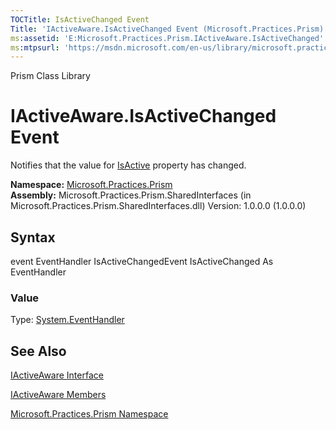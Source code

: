 ```yaml
---
TOCTitle: IsActiveChanged Event
Title: 'IActiveAware.IsActiveChanged Event (Microsoft.Practices.Prism)'
ms:assetid: 'E:Microsoft.Practices.Prism.IActiveAware.IsActiveChanged'
ms:mtpsurl: 'https://msdn.microsoft.com/en-us/library/microsoft.practices.prism.iactiveaware.isactivechanged(v=pandp.50)'
---
```


Prism Class Library

IActiveAware.IsActiveChanged Event
======================================

Notifies that the value for [IsActive](https://msdn.microsoft.com/library/microsoft.practices.prism.iactiveaware.isactive) property has changed.

**Namespace:** [Microsoft.Practices.Prism](https://msdn.microsoft.com/library/microsoft.practices.prism)
**Assembly:** Microsoft.Practices.Prism.SharedInterfaces (in Microsoft.Practices.Prism.SharedInterfaces.dll) Version: 1.0.0.0 (1.0.0.0)

## Syntax


event EventHandler IsActiveChangedEvent IsActiveChanged As EventHandler
### Value

Type: [System.EventHandler](http://msdn.microsoft.com/en-us/library/xhb70ccc)

See Also
--------


[IActiveAware Interface](https://msdn.microsoft.com/library/microsoft.practices.prism.iactiveaware)

[IActiveAware Members](https://msdn.microsoft.com/allmembers.t:microsoft.practices.prism.iactiveaware)

[Microsoft.Practices.Prism Namespace](https://msdn.microsoft.com/library/microsoft.practices.prism)

